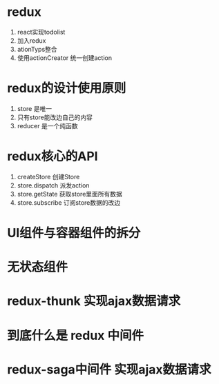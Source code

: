# redux
1. react实现todolist
2. 加入redux
3. ationTyps整合
4. 使用actionCreator 统一创建action

# redux的设计使用原则
1. store 是唯一
2. 只有store能改边自己的内容
3. reducer 是一个纯函数


# redux核心的API
1. createStore 创建Store
2. store.dispatch 派发action
3. store.getState 获取store里面所有数据
4. store.subscribe 订阅store数据的改边

# UI组件与容器组件的拆分

# 无状态组件

# redux-thunk 实现ajax数据请求

# 到底什么是 redux 中间件

# redux-saga中间件  实现ajax数据请求